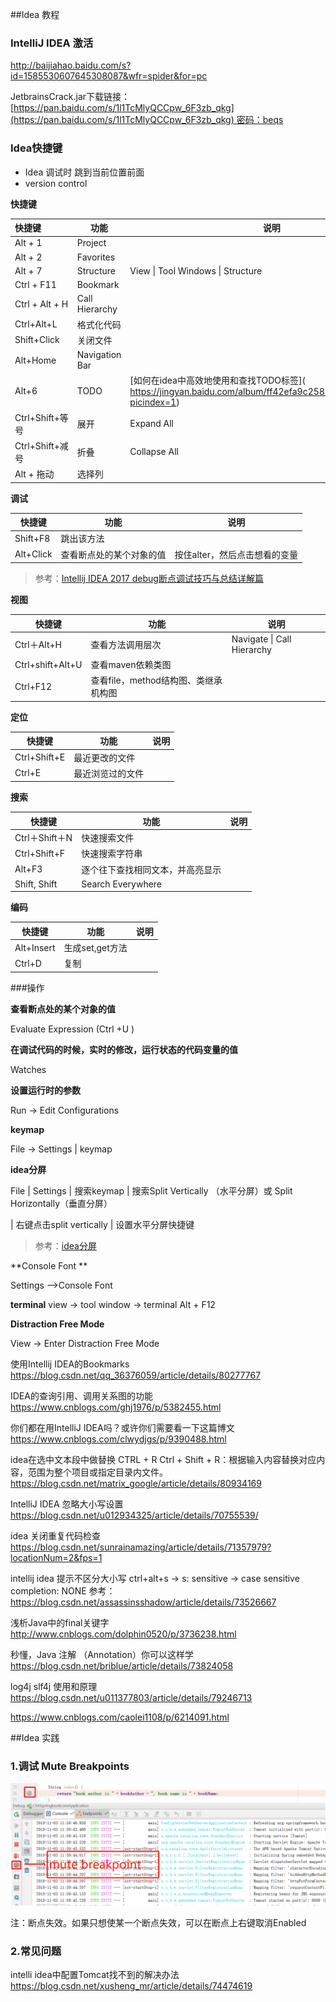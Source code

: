 ##Idea 教程

### IntelliJ IDEA 激活

http://baijiahao.baidu.com/s?id=1585530607645308087&wfr=spider&for=pc

JetbrainsCrack.jar下载链接：[https://pan.baidu.com/s/1l1TcMlyQCCpw_6F3zb_qkg](https://pan.baidu.com/s/1l1TcMlyQCCpw_6F3zb_qkg) 密码：beqs



###  Idea快捷键

- Idea 调试时 跳到当前位置前面
- version control




**快捷键**

| 快捷键          | 功能           | 说明                                                         |
| :-------------- | -------------- | ------------------------------------------------------------ |
| Alt + 1         | Project        |                                                              |
| Alt + 2         | Favorites      |                                                              |
| Alt + 7         | Structure      | View \| Tool Windows \| Structure                            |
| Ctrl + F11      | Bookmark       |                                                              |
| Ctrl + Alt + H  | Call Hierarchy |                                                              |
| Ctrl+Alt+L      | 格式化代码     |                                                              |
| Shift+Click     | 关闭文件       |                                                              |
| Alt+Home        | Navigation Bar |                                                              |
| Alt+6           | TODO           | [如何在idea中高效地使用和查找TODO标签](<br/>https://jingyan.baidu.com/album/ff42efa9c25811c19e2202ef.html?picindex=1) |
| Ctrl+Shift+等号 | 展开           | Expand All                                                   |
| Ctrl+Shift+减号 | 折叠           | Collapse All                                                 |
| Alt + 拖动      | 选择列         |                                                              |

**调试**

| 快捷键    | 功能                     | 说明                          |
| --------- | ------------------------ | ----------------------------- |
| Shift+F8  | 跳出该方法               |                               |
| Alt+Click | 查看断点处的某个对象的值 | 按住alter，然后点击想看的变量 |

> 参考：[Intellij IDEA 2017 debug断点调试技巧与总结详解篇](https://blog.csdn.net/qq_27093465/article/details/64124330)



**视图**

| 快捷键              | 功能                      | 说明                         |
| ---------------- | ----------------------- | -------------------------- |
| Ctrl＋Alt+H       | 查看方法调用层次                | Navigate \| Call Hierarchy |
| Ctrl+shift+Alt+U | 查看maven依赖类图             |                            |
| Ctrl+F12         | 查看file，method结构图、类继承机构图 |                            |



**定位**

| 快捷键       | 功能             | 说明 |
| ------------ | ---------------- | ---- |
| Ctrl+Shift+E | 最近更改的文件   |      |
| Ctrl+E       | 最近浏览过的文件 |      |




**搜索** 

| 快捷键         | 功能                             | 说明 |
| -------------- | -------------------------------- | ---- |
| Ctrl＋Shift＋N | 快速搜索文件                     |      |
| Ctrl+Shift+F   | 快速搜索字符串                   |      |
| Alt+F3         | 逐个往下查找相同文本，并高亮显示 |      |
| Shift, Shift   | Search Everywhere                |      |



**编码**

| 快捷键     | 功能            | 说明 |
| ---------- | --------------- | ---- |
| Alt+Insert | 生成set,get方法 |      |
| Ctrl+D     | 复制            |      |







###操作

**查看断点处的某个对象的值**

Evaluate Expression (Ctrl +U )

**在调试代码的时候，实时的修改，运行状态的代码变量的值**

Watches

**设置运行时的参数**

Run → Edit Configurations

**keymap**

File → Settings |  keymap

**idea分屏**

File | Settings | 搜索keymap | 搜索Split Vertically （水平分屏）或 Split Horizontally（垂直分屏）

| 右键点击split vertically | 设置水平分屏快捷键

> 参考：[idea分屏](https://blog.csdn.net/sinat_32034679/article/details/72621671)

**Console Font **

Settings —>Console Font

**terminal**
view → tool window → terminal
Alt + F12

**Distraction Free Mode**

View → Enter Distraction Free Mode



使用Intellij IDEA的Bookmarks
https://blog.csdn.net/qq_36376059/article/details/80277767

IDEA的查询引用、调用关系图的功能
https://www.cnblogs.com/ghj1976/p/5382455.html

你们都在用IntelliJ IDEA吗？或许你们需要看一下这篇博文
https://www.cnblogs.com/clwydjgs/p/9390488.html

idea在选中文本段中做替换 CTRL + R
Ctrl + Shift + R：根据输入内容替换对应内容，范围为整个项目或指定目录内文件。
https://blog.csdn.net/matrix_google/article/details/80934169

IntelliJ IDEA 忽略大小写设置
https://blog.csdn.net/u012934325/article/details/70755539/

idea 关闭重复代码检查
https://blog.csdn.net/sunrainamazing/article/details/71357979?locationNum=2&fps=1

intellij idea 提示不区分大小写
ctrl+alt+s →  s: sensitive →  case sensitive completion: NONE
参考：https://blog.csdn.net/assassinsshadow/article/details/73526667







浅析Java中的final关键字
http://www.cnblogs.com/dolphin0520/p/3736238.html

秒懂，Java 注解 （Annotation）你可以这样学
https://blog.csdn.net/briblue/article/details/73824058

log4j slf4j 使用和原理
https://blog.csdn.net/u011377803/article/details/79246713


https://www.cnblogs.com/caolei1108/p/6214091.html



##Idea 实践

### 1.调试 Mute Breakpoints

![mute breakpoint](https://github.com/lennywang/Img/raw/master/mutebreakpoint.png)

注：断点失效。如果只想使某一个断点失效，可以在断点上右键取消Enabled

### 2.常见问题

intelli idea中配置Tomcat找不到的解决办法
https://blog.csdn.net/xusheng_mr/article/details/74474619

